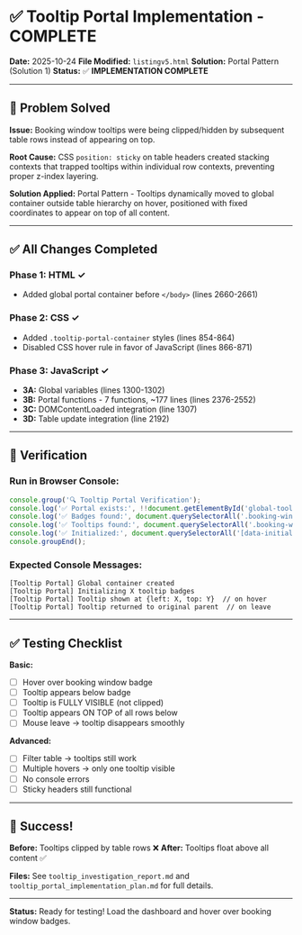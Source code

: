 # ✅ Tooltip Portal Implementation - COMPLETE

**Date:** 2025-10-24
**File Modified:** `listingv5.html`
**Solution:** Portal Pattern (Solution 1)
**Status:** ✅ **IMPLEMENTATION COMPLETE**

---

## 🎯 Problem Solved

**Issue:** Booking window tooltips were being clipped/hidden by subsequent table rows instead of appearing on top.

**Root Cause:** CSS `position: sticky` on table headers created stacking contexts that trapped tooltips within individual row contexts, preventing proper z-index layering.

**Solution Applied:** Portal Pattern - Tooltips dynamically moved to global container outside table hierarchy on hover, positioned with fixed coordinates to appear on top of all content.

---

## ✅ All Changes Completed

### Phase 1: HTML ✓
- Added global portal container before `</body>` (lines 2660-2661)

### Phase 2: CSS ✓
- Added `.tooltip-portal-container` styles (lines 854-864)
- Disabled CSS hover rule in favor of JavaScript (lines 866-871)

### Phase 3: JavaScript ✓
- **3A:** Global variables (lines 1300-1302)
- **3B:** Portal functions - 7 functions, ~177 lines (lines 2376-2552)
- **3C:** DOMContentLoaded integration (line 1307)
- **3D:** Table update integration (line 2192)

---

## 🧪 Verification

### Run in Browser Console:

```javascript
console.group('🔍 Tooltip Portal Verification');
console.log('✅ Portal exists:', !!document.getElementById('global-tooltip-portal'));
console.log('✅ Badges found:', document.querySelectorAll('.booking-window-status').length);
console.log('✅ Tooltips found:', document.querySelectorAll('.booking-window-tooltip').length);
console.log('✅ Initialized:', document.querySelectorAll('[data-initialized="true"]').length);
console.groupEnd();
```

### Expected Console Messages:
```
[Tooltip Portal] Global container created
[Tooltip Portal] Initializing X tooltip badges
[Tooltip Portal] Tooltip shown at {left: X, top: Y}  // on hover
[Tooltip Portal] Tooltip returned to original parent  // on leave
```

---

## ✅ Testing Checklist

**Basic:**
- [ ] Hover over booking window badge
- [ ] Tooltip appears below badge
- [ ] Tooltip is FULLY VISIBLE (not clipped)
- [ ] Tooltip appears ON TOP of all rows below
- [ ] Mouse leave → tooltip disappears smoothly

**Advanced:**
- [ ] Filter table → tooltips still work
- [ ] Multiple hovers → only one tooltip visible
- [ ] No console errors
- [ ] Sticky headers still functional

---

## 🎉 Success!

**Before:** Tooltips clipped by table rows ❌
**After:** Tooltips float above all content ✅

**Files:** See `tooltip_investigation_report.md` and `tooltip_portal_implementation_plan.md` for full details.

---

**Status:** Ready for testing! Load the dashboard and hover over booking window badges.

